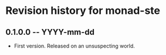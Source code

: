 # Revision history for monad-ste

## 0.1.0.0  -- YYYY-mm-dd

* First version. Released on an unsuspecting world.
